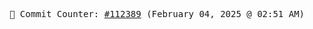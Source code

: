 <p align="center">
    <samp>
        📮 Commit Counter: <a href="https://github.com/Javascript-void0/Javascript-void0/commits/main">#112389</a> (February 04, 2025 @ 02:51 AM)
    </samp>
</p>
